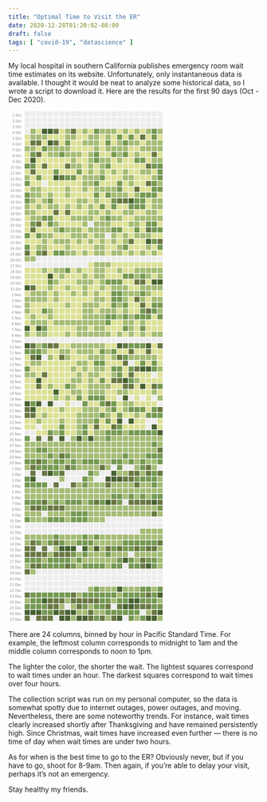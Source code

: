 ```yaml
---
title: "Optimal Time to Visit the ER"
date: 2020-12-28T01:20:02-08:00
draft: false
tags: [ "covid-19", "datascience" ]
---
```


My local hospital in southern California publishes emergency room wait time estimates on its website. Unfortunately, only instantaneous data is available. I thought it would be neat to analyze some historical data, so I wrote a script to download it. Here are the results for the first 90 days (Oct - Dec 2020).
<!--more-->

![calendar heatmap](cal-heatmap.jpg)

There are 24 columns, binned by hour in Pacific Standard Time. For example, the leftmost column corresponds to midnight to 1am and the middle column corresponds to noon to 1pm.

The lighter the color, the shorter the wait. The lightest squares correspond to wait times under an hour. The darkest squares correspond to wait times over four hours.

The collection script was run on my personal computer, so the data is somewhat spotty due to internet outages, power outages, and moving. Nevertheless, there are some noteworthy trends. For instance, wait times clearly increased shortly after Thanksgiving and have remained persistently high. Since Christmas, wait times have increased even further — there is no time of day when wait times are under two hours.

As for when is the best time to go to the ER? Obviously never, but if you have to go, shoot for 8-9am. Then again, if you’re able to delay your visit, perhaps it’s not an emergency.

Stay healthy my friends.
